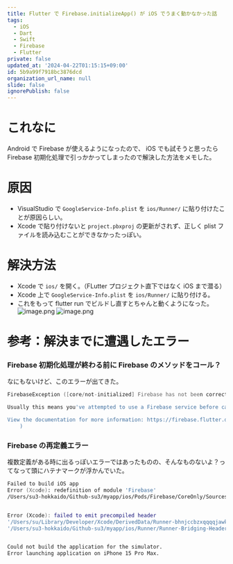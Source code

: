 ```yaml
---
title: Flutter で Firebase.initializeApp() が iOS でうまく動かなかった話
tags:
  - iOS
  - Dart
  - Swift
  - Firebase
  - Flutter
private: false
updated_at: '2024-04-22T01:15:15+09:00'
id: 5b9a99f7918bc3876dcd
organization_url_name: null
slide: false
ignorePublish: false
---
```

# これなに
Android で Firebase が使えるようになったので、 iOS でも試そうと思ったら Firebase 初期化処理で引っかかってしまったので解決した方法をメモした。


# 原因
- VisualStudio で `GoogleService-Info.plist` を `ios/Runner/` に貼り付けたことが原因らしい。
- Xcode で貼り付けないと `project.pbxproj` の更新がされず、正しく plist ファイルを読み込むことができなかったっぽい。


# 解決方法
- Xcode で `ios/` を開く。（FLutter プロジェクト直下ではなく iOS まで潜る）
- Xcode 上で `GoogleService-Info.plist` を `ios/Runner/` に貼り付ける。
- これをもって flutter run でビルドし直すとちゃんと動くようになった。
![image.png](https://qiita-image-store.s3.ap-northeast-1.amazonaws.com/0/2819748/a86026d7-beae-bd90-7bf1-e3c8862aa117.png)
![image.png](https://qiita-image-store.s3.ap-northeast-1.amazonaws.com/0/2819748/18de3573-d27e-9ebf-5e6a-7c3d600ab291.png)



# 参考：解決までに遭遇したエラー
### Firebase 初期化処理が終わる前に Firebase のメソッドをコール？
なにもないけど、このエラーが出てきた。
```zsh
FirebaseException ([core/not-initialized] Firebase has not been correctly initialized.

Usually this means you've attempted to use a Firebase service before calling `Firebase.initializeApp`.

View the documentation for more information: https://firebase.flutter.dev/docs/overview#initialization
    )
```

### Firebase の再定義エラー
複数定義がある時に出るっぽいエラーではあったものの、そんなものないよ？ってなって頭にハテナマークが浮かんでいた。
```zsh
Failed to build iOS app
Error (Xcode): redefinition of module 'Firebase'
/Users/su3-hokkaido/Github-su3/myapp/ios/Pods/Firebase/CoreOnly/Sources/module.modulemap:0:7


Error (Xcode): failed to emit precompiled header
'/Users/su/Library/Developer/Xcode/DerivedData/Runner-bhnjccbzxqqqqjawkrnzkwnxtbpx/Build/Intermediates.noindex/PrecompiledHeaders/Runner-Bridging-Header-swift_14UCLV31P57KM-clang_2OZP1VBCBKMH4.pch' for bridging header
'/Users/su3-hokkaido/Github-su3/myapp/ios/Runner/Runner-Bridging-Header.h'


Could not build the application for the simulator.
Error launching application on iPhone 15 Pro Max.
```
